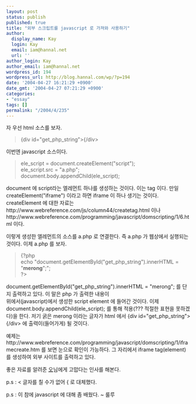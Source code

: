 ```yaml
---
layout: post
status: publish
published: true
title: "외부 스크립트를 javascript 로 가져와 사용하기"
author:
  display_name: Kay
  login: Kay
  email: iam@hannal.net
  url: ''
author_login: Kay
author_email: iam@hannal.net
wordpress_id: 194
wordpress_url: http://blog.hannal.com/wp/?p=194
date: '2004-04-27 16:21:29 +0900'
date_gmt: '2004-04-27 07:21:29 +0900'
categories:
- "essay"
tags: []
permalink: "/2004/4/235"
---
```

<p>자 우선 html 소스를 보자.</p>
<blockquote><p>
{div id="get_php_string">{/div>
</p></blockquote>
<p>이번엔 javascript 소스이다.</p>
<blockquote><p>
ele_script = document.createElement("script");<br />
ele_script.src = "a.php";<br />
document.body.appendChild(ele_script);
</p></blockquote>
<p>document 에 script라는 엘레먼트 하나를 생성하는 것이다. 이는 tag 이다. 만일 createElement("iframe") 이라고 하면 iframe 이 하나 생기는 것이다. createElement 에 대한 자료는 http://www.webreference.com/js/column44/createtag.html 이나 http://www.webreference.com/programming/javascript/domscripting/1/6.html 이다.</p>
<p>이렇게 생성한 엘레먼트의 소스를 a.php 로 연결한다. 즉 a.php 가 웹상에서 실행되는 것이다. 이제 a.php 를 보자.</p>
<blockquote><p>
{?php<br />
echo "document.getElementById("get_php_string").innerHTML = "<b>merong</b>";";<br />
?>
</p></blockquote>
<p>document.getElementById("get_php_string").innerHTML = "merong"; 를 단지 출력하고 있다. 이 말은 php 가 출력한 내용이<br />
위에서(javascript)에서 생성한 script element 에 들어간 것이다. 이제 document.body.appendChild(ele_script); 를 통해 적용(??? 적절한 표현을 못하겠다)을 한다. 저기 굵은 merong 이라는 글자가 html 에서 {div id="get_php_string">{/div> 에 출력이(들어가게) 될 것이다.</p>
<p>예제는  http://www.webreference.com/programming/javascript/domscripting/1/iframecreate.htm 를 보면 눈으로 확인이 가능하다. 그 자리에서 iframe tag(element) 를 생성하여 외부 사이트를 출력하고 있다.</p>
<p>좋은 자료를 알려준 <a href="http://bumsoo.joeunbook.net/" target="_blank">오</a>님에게 고맙다는 인사를 해본다.</p>
<p>p.s : < 글자를 칠 수가 없어 { 로 대체했다.</p>
<p>p.s : 이 참에 javascript 에 대해 좀 배웠다. ~ 룰루</p>
